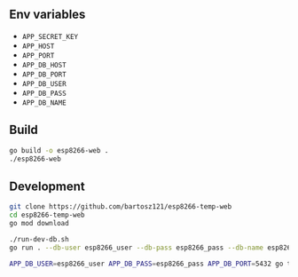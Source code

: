 ## Env variables

- `APP_SECRET_KEY`
- `APP_HOST`
- `APP_PORT`
- `APP_DB_HOST`
- `APP_DB_PORT`
- `APP_DB_USER`
- `APP_DB_PASS`
- `APP_DB_NAME`

## Build

```bash
go build -o esp8266-web .
./esp8266-web
```

## Development

```bash
git clone https://github.com/bartosz121/esp8266-temp-web
cd esp8266-temp-web
go mod download
```

```bash
./run-dev-db.sh
go run . --db-user esp8266_user --db-pass esp8266_pass --db-name esp8266_db
```

```bash
APP_DB_USER=esp8266_user APP_DB_PASS=esp8266_pass APP_DB_PORT=5432 go test -v
```

